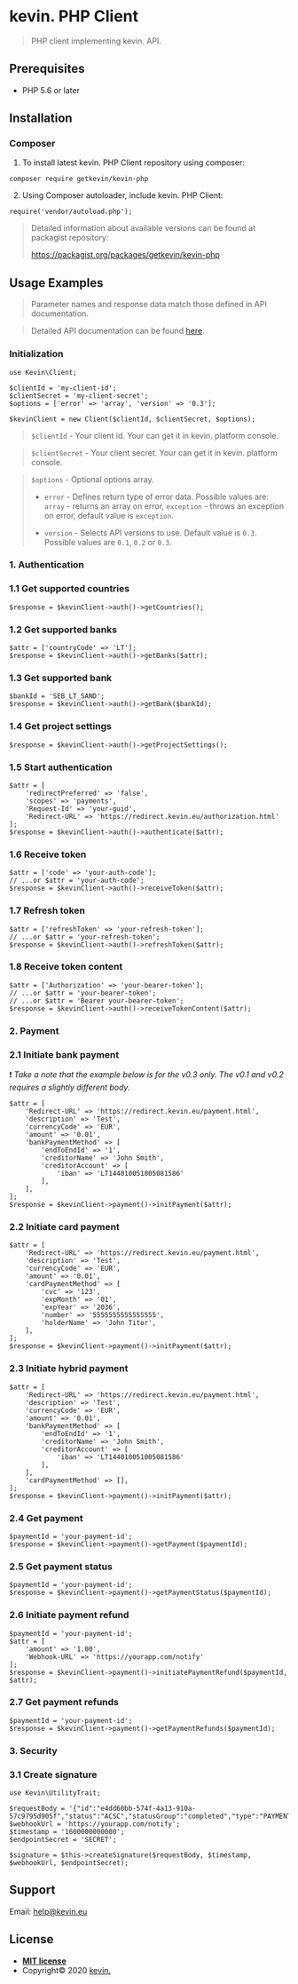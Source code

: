 # kevin. PHP Client

> PHP client implementing kevin. API.

## Prerequisites

- PHP 5.6 or later

## Installation

### Composer

1. To install latest kevin. PHP Client repository using composer:

```
composer require getkevin/kevin-php
```

2. Using Composer autoloader, include kevin. PHP Client:

```
require('vendor/autoload.php');
```

> Detailed information about available versions can be found at packagist repository:
>
>https://packagist.org/packages/getkevin/kevin-php


## Usage Examples

> Parameter names and response data match those defined in API documentation.

> Detailed API documentation can be found <a href="https://docs.kevin.eu/public/platform" target="_blank">here</a>.

### Initialization

```
use Kevin\Client;

$clientId = 'my-client-id';
$clientSecret = 'my-client-secret';
$options = ['error' => 'array', 'version' => '0.3'];

$kevinClient = new Client($clientId, $clientSecret, $options);
```

> `$clientId` - Your client id. Your can get it in kevin. platform console.

> `$clientSecret` - Your client secret. Your can get it in kevin. platform console.

> `$options` - Optional options array.
>
> - `error` - Defines return type of error data. Possible values are: `array` - returns an array on error, `exception` - throws an exception on error, default value is `exception`.
>
> - `version` - Selects API versions to use. Default value is `0.3`. Possible values are `0.1`, `0.2` or `0.3`.

### 1. Authentication

### 1.1 Get supported countries

```
$response = $kevinClient->auth()->getCountries();
```

### 1.2 Get supported banks

```
$attr = ['countryCode' => 'LT'];
$response = $kevinClient->auth()->getBanks($attr);
```

### 1.3 Get supported bank

```
$bankId = 'SEB_LT_SAND';
$response = $kevinClient->auth()->getBank($bankId);
```

### 1.4 Get project settings

```
$response = $kevinClient->auth()->getProjectSettings();
```

### 1.5 Start authentication

```
$attr = [
    'redirectPreferred' => 'false',
    'scopes' => 'payments',
    'Request-Id' => 'your-guid',
    'Redirect-URL' => 'https://redirect.kevin.eu/authorization.html'
];
$response = $kevinClient->auth()->authenticate($attr);
```

### 1.6 Receive token

```
$attr = ['code' => 'your-auth-code'];
// ...or $attr = 'your-auth-code';
$response = $kevinClient->auth()->receiveToken($attr);
```

### 1.7 Refresh token

```
$attr = ['refreshToken' => 'your-refresh-token'];
// ...or $attr = 'your-refresh-token';
$response = $kevinClient->auth()->refreshToken($attr);
```

### 1.8 Receive token content

```
$attr = ['Authorization' => 'your-bearer-token'];
// ...or $attr = 'your-bearer-token';
// ...or $attr = 'Bearer your-bearer-token';
$response = $kevinClient->auth()->receiveTokenContent($attr);
```

### 2. Payment

### 2.1 Initiate bank payment

:exclamation: _Take a note that the example below is for the v0.3 only. The v0.1 and v0.2 requires a slightly different body._

```
$attr = [
    'Redirect-URL' => 'https://redirect.kevin.eu/payment.html',
    'description' => 'Test',
    'currencyCode' => 'EUR',
    'amount' => '0.01',
    'bankPaymentMethod' => [
        'endToEndId' => '1',
        'creditorName' => 'John Smith',
        'creditorAccount' => [
            'iban' => 'LT144010051005081586'
        ],
    ],
];
$response = $kevinClient->payment()->initPayment($attr);
```

### 2.2 Initiate card payment

```
$attr = [
    'Redirect-URL' => 'https://redirect.kevin.eu/payment.html',
    'description' => 'Test',
    'currencyCode' => 'EUR',
    'amount' => '0.01',
    'cardPaymentMethod' => [
        'cvc' => '123',
        'expMonth' => '01',
        'expYear' => '2036',
        'number' => '5555555555555555',
        'holderName' => 'John Titor',
    ],
];
$response = $kevinClient->payment()->initPayment($attr);
```

### 2.3 Initiate hybrid payment

```
$attr = [
    'Redirect-URL' => 'https://redirect.kevin.eu/payment.html',
    'description' => 'Test',
    'currencyCode' => 'EUR',
    'amount' => '0.01',
    'bankPaymentMethod' => [
        'endToEndId' => '1',
        'creditorName' => 'John Smith',
        'creditorAccount' => [
            'iban' => 'LT144010051005081586'
        ],
    ],
    'cardPaymentMethod' => [],
];
$response = $kevinClient->payment()->initPayment($attr);
```

### 2.4 Get payment

```
$paymentId = 'your-payment-id';
$response = $kevinClient->payment()->getPayment($paymentId);
```

### 2.5 Get payment status

```
$paymentId = 'your-payment-id';
$response = $kevinClient->payment()->getPaymentStatus($paymentId);
```

### 2.6 Initiate payment refund

```
$paymentId = 'your-payment-id';
$attr = [
    'amount' => '1.00',
    'Webhook-URL' => 'https://yourapp.com/notify'
];
$response = $kevinClient->payment()->initiatePaymentRefund($paymentId, $attr);
```

### 2.7 Get payment refunds

```
$paymentId = 'your-payment-id';
$response = $kevinClient->payment()->getPaymentRefunds($paymentId);
```

### 3. Security

### 3.1 Create signature

```
use Kevin\UtilityTrait;

$requestBody = '{"id":"e4dd60bb-574f-4a13-910a-57c9795d905f","status":"ACSC","statusGroup":"completed","type":"PAYMENT"}';
$webhookUrl = 'https://yourapp.com/notify';
$timestamp = '1600000000000';
$endpointSecret = 'SECRET';

$signature = $this->createSignature($requestBody, $timestamp, $webhookUrl, $endpointSecret);
```

## Support

Email: help@kevin.eu

## License

- **[MIT license](http://opensource.org/licenses/mit-license.php)**
- Copyright© 2020 <a href="https://www.kevin.eu/" target="_blank">kevin.</a>
